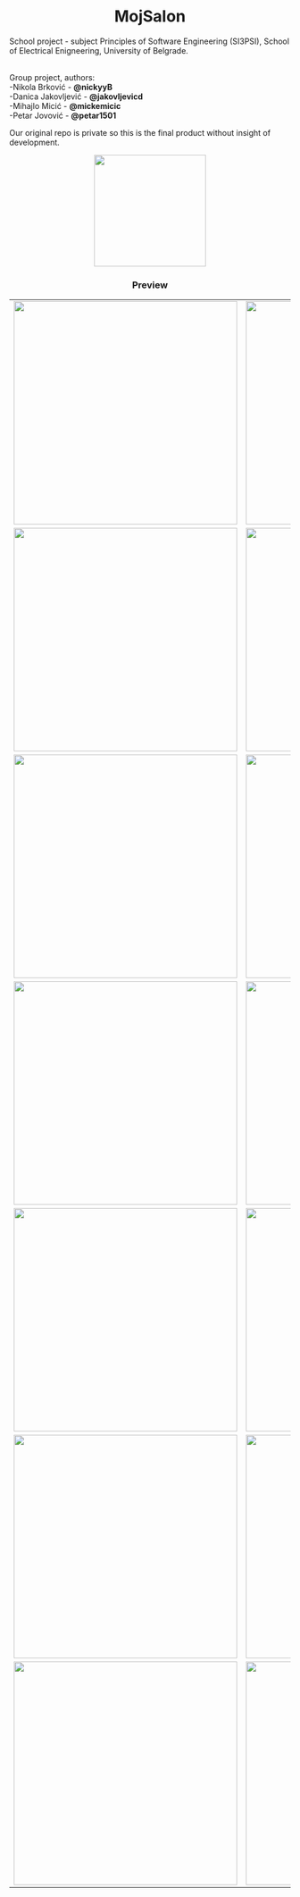 <h1 align="center">MojSalon</h1>
School project - subject Principles of Software Engineering (SI3PSI), School of Electrical Enigneering, University of Belgrade.
<p>
  <br>
  Group proјеct, authors: <br>
-Nikola Brković - <b>@nickyyB</b><br>
-Danica Jakovljević - <b>@jakovljevicd</b><br>
-Mihajlo Micić - <b>@mickemicic</b><br>
-Petar Jovović - <b>@petar1501</b>
</p>

<p>
Our original repo is private so this is the final product without insight of development.
</p>

<p align="center">
  <img src="https://user-images.githubusercontent.com/81290111/173637162-380d0c79-54c6-4ae3-bd88-47cd3b58c01a.jpg" width="200"/>
</p>

<h3 align="center">Preview</h1>
<table align="center">
  <tr>
    <td><img src="https://user-images.githubusercontent.com/81290111/174346538-c8d52d4d-cdd5-4c17-ad6c-12828ed1b034.JPG" width="400"/></td>
    <td><img src="https://user-images.githubusercontent.com/81290111/174347037-a02bb4d3-20e8-4257-a391-ccd0856a9232.JPG" width="400"/></td>
  </tr>
  <tr>
    <td><img src="https://user-images.githubusercontent.com/81290111/174347220-5817e796-aa14-454b-838c-e832ef3c3c89.JPG" width="400"/></td>
    <td><img src="https://user-images.githubusercontent.com/81290111/174347222-26fb6d3a-4278-4950-b4fa-c4caf1e01a64.JPG" width="400"/></td>
  </tr>
  <tr>
    <td><img src="https://user-images.githubusercontent.com/81290111/174347223-ef1a84ab-2bbe-4631-8e50-5ba6f77706ec.JPG" width="400"/></td>
    <td><img src="https://user-images.githubusercontent.com/81290111/174347227-0002507e-5de4-4491-963a-f3c6cd2356f0.JPG" width="400"/></td>
  </tr>
  <tr>
    <td><img src="https://user-images.githubusercontent.com/81290111/174347231-5e3a59fc-baee-4eee-b135-da5966e44f0f.JPG" width="400"/></td>
    <td><img src="https://user-images.githubusercontent.com/81290111/174347233-16bcf28f-de02-45f6-8fbc-dc41139ba9d9.JPG" width="400"/></td>
  </tr>
  <tr>
    <td><img src="https://user-images.githubusercontent.com/81290111/174347234-00f393b8-8656-4cc8-b1d0-b52adab5b40e.JPG" width="400"/></td>
    <td><img src="https://user-images.githubusercontent.com/81290111/174347235-db7803fa-49f7-4d04-afc4-8fef0c2ca0d6.JPG" width="400"/></td>
  </tr>
  <tr>
    <td><img src="https://user-images.githubusercontent.com/81290111/174347238-899da035-8e62-4845-84ff-6bd2ae94b1c1.JPG" width="400"/></td>
    <td><img src="https://user-images.githubusercontent.com/81290111/174347239-aacb950d-27df-4724-bc64-f44857351cf6.JPG" width="400"/></td>
  </tr>
  <tr>
    <td><img src="https://user-images.githubusercontent.com/81290111/174347243-b7dfe80e-f7fe-4871-9357-d961b5718b88.JPG" width="400"/></td>
    <td><img src="https://user-images.githubusercontent.com/81290111/174347244-1ea89972-3eba-48db-aef4-10131eb73da4.JPG" width="400"/></td>
  </tr>
</table>
